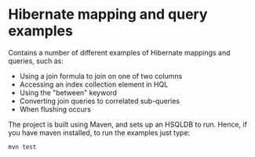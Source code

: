 Hibernate mapping and query examples
====================================

Contains a number of different examples of Hibernate mappings and queries, such as:

 * Using a join formula to join on one of two columns
 * Accessing an index collection element in HQL
 * Using the "between" keyword
 * Converting join queries to correlated sub-queries
 * When flushing occurs

The project is built using Maven, and sets up an HSQLDB to run. Hence, if you have maven installed, to run the examples just type:

    mvn test
